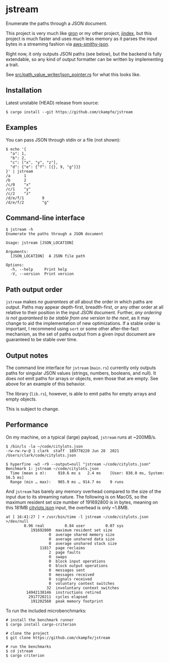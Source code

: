 # jstream

Enumerate the paths through a JSON document.

This project is very much like [gron](https://github.com/tomnomnom/gron) or my other project, [jindex](https://github.com/ckampfe/jindex), but this project is much faster and uses *much* less memory as it parses the input bytes in a streaming fashion via [aws-smithy-json](https://crates.io/crates/aws-smithy-json).

Right now, it only outputs JSON paths (see below), but the backend is fully extendable, so any kind of output formatter can be written by implementing a trait.

See [src/path_value_writer/json_pointer.rs](https://github.com/ckampfe/jstream/blob/main/src/path_value_writer/json_pointer.rs) for what this looks like.

## Installation

Latest unstable (HEAD) release from source:

```
$ cargo install --git https://github.com/ckampfe/jstream
```

## Examples

You can pass JSON through stdin or a file (not shown):

```
$ echo '{
  "a": 1,
  "b": 2,
  "c": ["x", "y", "z"],
  "d": {"e": {"f": [{}, 9, "g"]}}
}' | jstream    
/a      1
/b      2
/c/0    "x"
/c/1    "y"
/c/2    "z"
/d/e/f/1        9
/d/e/f/2        "g"

```

## Command-line interface

```
$ jstream -h
Enumerate the paths through a JSON document

Usage: jstream [JSON_LOCATION]

Arguments:
  [JSON_LOCATION]  A JSON file path

Options:
  -h, --help     Print help
  -V, --version  Print version
```

## Path output order

`jstream` makes *no guarantees at all* about the order in which paths are output. Paths may appear depth-first, breadth-first, or any other order at all relative to their position in the input JSON document. Further, *any ordering is not guaranteed to be stable from one version to the next*,
as it may change to aid the implementation of new optimizations.
If a stable order is important, I recommend using `sort` or some other after-the-fact mechanism, as the set of paths output from a given input document are guaranteed to be stable over time.

## Output notes

The command line interface for `jstream` (`main.rs`) currently only outputs paths for singular JSON values (strings, numbers, booleans, and null). It does *not* emit paths for arrays or objects, even those that are empty. See above for an example of this behavior.

The library (`lib.rs`), however, is able to emit paths for empty arrays and empty objects.

This is subject to change.

## Performance

On my machine, on a typical (large) payload, `jstream` runs at ~200MB/s.

```
$ /bin/ls -la ~/code/citylots.json
-rw-rw-rw-@ 1 clark  staff  189778220 Jun 28  2021 /Users/clark/code/citylots.json

$ hyperfine -w3 -r9 --output=null "jstream ~/code/citylots.json"
Benchmark 1: jstream ~/code/citylots.json
  Time (mean ± σ):     910.6 ms ±   2.4 ms    [User: 838.0 ms, System: 56.5 ms]
  Range (min … max):   905.9 ms … 914.7 ms    9 runs
```

And `jstream` has barely any memory overhead compared to the size of the input due to its streaming nature. The following is on MacOS, so the maximum resident set size number of 191692800 is in bytes, meaning on this 181MB [citylots.json](https://github.com/zemirco/sf-city-lots-json/blob/master/citylots.json) input, the overhead is only ~1.8MB.

```
at [ 16:41:27 ] ➜ /usr/bin/time -l jstream ~/code/citylots.json >/dev/null
        0.96 real         0.84 user         0.07 sys
           191692800  maximum resident set size
                   0  average shared memory size
                   0  average unshared data size
                   0  average unshared stack size
               11817  page reclaims
                   2  page faults
                   0  swaps
                   0  block input operations
                   0  block output operations
                   0  messages sent
                   0  messages received
                   0  signals received
                   0  voluntary context switches
                  32  involuntary context switches
         14942138146  instructions retired
          2917720211  cycles elapsed
           191202560  peak memory footprint
```

To run the included microbenchmarks:

```
# install the benchmark runner
$ cargo install cargo-criterion
```

```
# clone the project
$ git clone https://github.com/ckampfe/jstream
```

```
# run the benchmarks
$ cd jstream
$ cargo criterion
```
